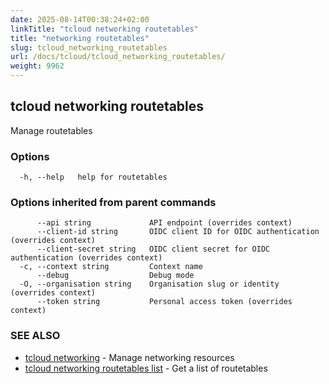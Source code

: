 ```yaml
---
date: 2025-08-14T00:38:24+02:00
linkTitle: "tcloud networking routetables"
title: "networking routetables"
slug: tcloud_networking_routetables
url: /docs/tcloud/tcloud_networking_routetables/
weight: 9962
---
```

## tcloud networking routetables

Manage routetables

### Options

```
  -h, --help   help for routetables
```

### Options inherited from parent commands

```
      --api string             API endpoint (overrides context)
      --client-id string       OIDC client ID for OIDC authentication (overrides context)
      --client-secret string   OIDC client secret for OIDC authentication (overrides context)
  -c, --context string         Context name
      --debug                  Debug mode
  -O, --organisation string    Organisation slug or identity (overrides context)
      --token string           Personal access token (overrides context)
```

### SEE ALSO

* [tcloud networking](/docs/tcloud/tcloud_networking/)	 - Manage networking resources
* [tcloud networking routetables list](/docs/tcloud/tcloud_networking_routetables_list/)	 - Get a list of routetables

